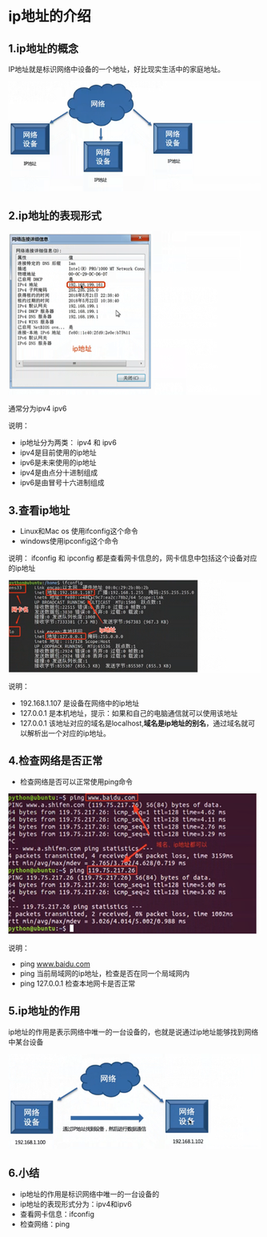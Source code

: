# ip地址的介绍

## 1.ip地址的概念

IP地址就是标识网络中设备的一个地址，好比现实生活中的家庭地址。

![图 1](../../images/cf56d72f3d3200e1f4919be656900ab742eb82990b504e162e7251f600df4fb1.png)  



## 2.ip地址的表现形式
![图 2](../../images/4014e95e2d1915bbeff4e101644a21a41bb755286b5e19e70274fa661312a536.png)  

通常分为ipv4 ipv6

说明：
 * ip地址分为两类： ipv4 和 ipv6
 * ipv4是目前使用的ip地址
 * ipv6是未来使用的ip地址
 * ipv4是由点分十进制组成
 * ipv6是由冒号十六进制组成

## 3.查看ip地址

* Linux和Mac os 使用ifconfig这个命令
* windows使用ipconfig这个命令

说明：
 ifconfig 和 ipconfig 都是查看网卡信息的，网卡信息中包括这个设备对应的ip地址

![图 3](../../images/7b41181f3d88fbf6df83b84660f42ca555568b21b04adfea6129b8e56245a01e.png)  

说明：

* 192.168.1.107 是设备在网络中的ip地址
* 127.0.0.1 是本机地址，提示：如果和自己的电脑通信就可以使用该地址
* 127.0.0.1 该地址对应的域名是localhost,**域名是ip地址的别名**，通过域名就可以解析出一个对应的ip地址。


## 4.检查网络是否正常

* 检查网络是否可以正常使用ping命令

![图 4](../../images/e88ab0d8f6bbc974af1fef1c3cbfb3b29e7b678a0ef5ce02d01d3aec2b46679f.png)  

说明：

* ping www.baidu.com
* ping 当前局域网的ip地址，检查是否在同一个局域网内
* ping 127.0.0.1 检查本地网卡是否正常
 

## 5.ip地址的作用
ip地址的作用是表示网络中唯一的一台设备的，也就是说通过ip地址能够找到网络中某台设备

![图 5](../../images/6502c5c091c62627e80b7a3a7330515629d6ec8b3d95cc6a6d7d2020de5af8a0.png)  


## 6.小结
* ip地址的作用是标识网络中唯一的一台设备的
* ip地址的表现形式分为：ipv4和ipv6
* 查看网卡信息：ifconfig
* 检查网络：ping


